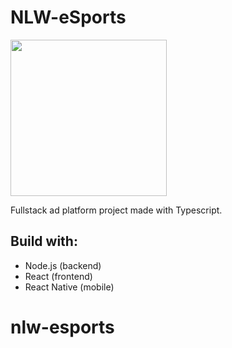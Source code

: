 # NLW-eSports

<img src="https://global-uploads.webflow.com/61d83a2ebb0ae01ab96e841a/630ced17a99fbd99b6169b52_Logo-NLW-eSports.svg" width="250px">

Fullstack ad platform project made with Typescript.


## Build with:
- Node.js (backend)
- React (frontend)
- React Native (mobile)
# nlw-esports
